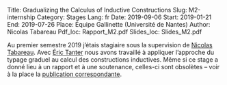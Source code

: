 Title: Gradualizing the Calculus of Inductive Constructions
Slug: M2-internship
Category: Stages
Lang: fr
Date: 2019-09-06
Start: 2019-01-21
End: 2019-07-26
Place: Équipe Gallinette (Université de Nantes)
Author: Nicolas Tabareau
Pdf_loc: Rapport_M2.pdf
Slides_loc: Slides_M2.pdf

Au premier semestre 2019 j’étais stagiaire sous la supervision de [Nicolas Tabareau](https://tabareau.fr/).
Avec [Éric Tanter](https://pleiad.cl/people/etanter) nous avons travaillé à appliquer l’approche du typage graduel au calcul des constructions inductives.
Même si ce stage a donné lieu à un rapport et à une soutenance, celles-ci sont obsolètes – voir à la place la [publication correspondante](publications).